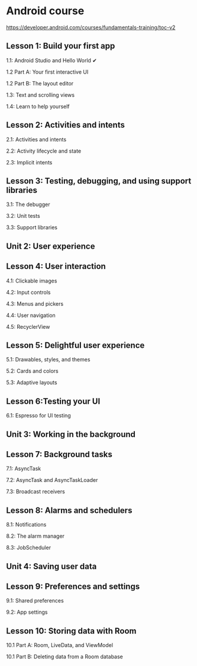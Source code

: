 # Android course

https://developer.android.com/courses/fundamentals-training/toc-v2

## Lesson 1: Build your first app

1.1: Android Studio and Hello World ✔

1.2 Part A: Your first interactive UI

1.2 Part B: The layout editor

1.3: Text and scrolling views

1.4: Learn to help yourself

## Lesson 2: Activities and intents

2.1: Activities and intents

2.2: Activity lifecycle and state

2.3: Implicit intents

## Lesson 3: Testing, debugging, and using support libraries

3.1: The debugger

3.2: Unit tests

3.3: Support libraries

## Unit 2: User experience

## Lesson 4: User interaction

4.1: Clickable images

4.2: Input controls

4.3: Menus and pickers

4.4: User navigation

4.5: RecyclerView

## Lesson 5: Delightful user experience

5.1: Drawables, styles, and themes

5.2: Cards and colors

5.3: Adaptive layouts

## Lesson 6:Testing your UI

6.1: Espresso for UI testing

## Unit 3: Working in the background

## Lesson 7: Background tasks

7.1: AsyncTask

7.2: AsyncTask and AsyncTaskLoader

7.3: Broadcast receivers

## Lesson 8: Alarms and schedulers

8.1: Notifications

8.2: The alarm manager

8.3: JobScheduler

## Unit 4: Saving user data

## Lesson 9: Preferences and settings

9.1: Shared preferences

9.2: App settings

## Lesson 10: Storing data with Room

10.1 Part A: Room, LiveData, and ViewModel

10.1 Part B: Deleting data from a Room database
